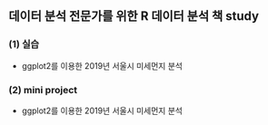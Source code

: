 ## 데이터 분석 전문가를 위한 R 데이터 분석 책 study

### (1) 실습

- ggplot2를 이용한 2019년 서울시 미세먼지 분석 

### (2) mini project

- ggplot2를 이용한 2019년 서울시 미세먼지 분석 
